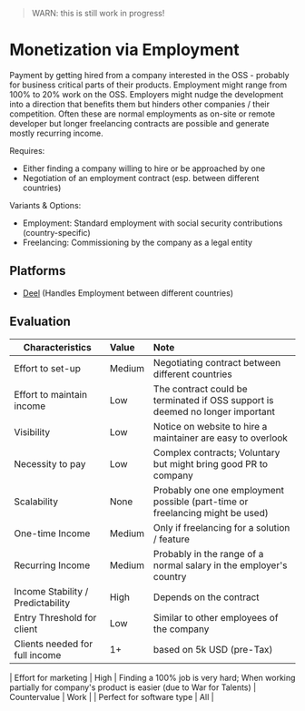 > WARN: this is still work in progress!

# Monetization via Employment

Payment by getting hired from a company interested in the OSS - probably for business critical parts of their products. 
Employment might range from 100% to 20% work on the OSS. Employers might nudge the development into a direction that benefits them but hinders other companies / their competition. 
Often these are normal employments as on-site or remote developer but longer freelancing contracts are possible and generate mostly recurring income.

Requires:
* Either finding a company willing to hire or be approached by one
* Negotiation of an employment contract (esp. between different countries)

Variants & Options:
* Employment: Standard employment with social security contributions (country-specific)
* Freelancing: Commissioning by the company as a legal entity

## Platforms
* [Deel](https://www.letsdeel.com/) (Handles Employment between different countries)

## Evaluation

| Characteristics                   | Value  | Note |
| --------------------------------- |:------ |:---- |
| Effort to set-up                  | Medium | Negotiating contract between different countries
| Effort to maintain income         | Low    | The contract could be terminated if OSS support is deemed no longer important
| Visibility                        | Low    | Notice on website to hire a maintainer are easy to overlook
| Necessity to pay                  | Low    | Complex contracts; Voluntary but might bring good PR to company
| Scalability                       | None   | Probably one one employment possible (part-time or freelancing might be used)
| One-time Income                   | Medium | Only if freelancing for a solution / feature
| Recurring Income                  | Medium | Probably in the range of a normal salary in the employer's country
| Income Stability / Predictability | High   | Depends on the contract
| Entry Threshold for client        | Low    | Similar to other employees of the company
| Clients needed for full income    | 1+     | based on 5k USD (pre-Tax)

| Effort for marketing              | High   | Finding a 100% job is very hard; When working partially for company's product is easier (due to War for Talents)
| Countervalue                      | Work   | 
| Perfect for software type         | All    | 

